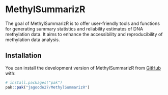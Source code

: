 
<!-- README.md is generated from README.Rmd. Please edit that file -->

# MethylSummarizR

<!-- badges: start -->

<!-- badges: end -->

The goal of MethylSummarizR is to offer user-friendly tools and
functions for generating summary statistics and reliability estimates of
DNA methylation data. It aims to enhance the accessibility and
reproducibility of methylation data analysis.

## Installation

You can install the development version of MethylSummarizR from
[GitHub](https://github.com/) with:

``` r
# install.packages("pak")
pak::pak("jagoode27/MethylSummarizR")
```
